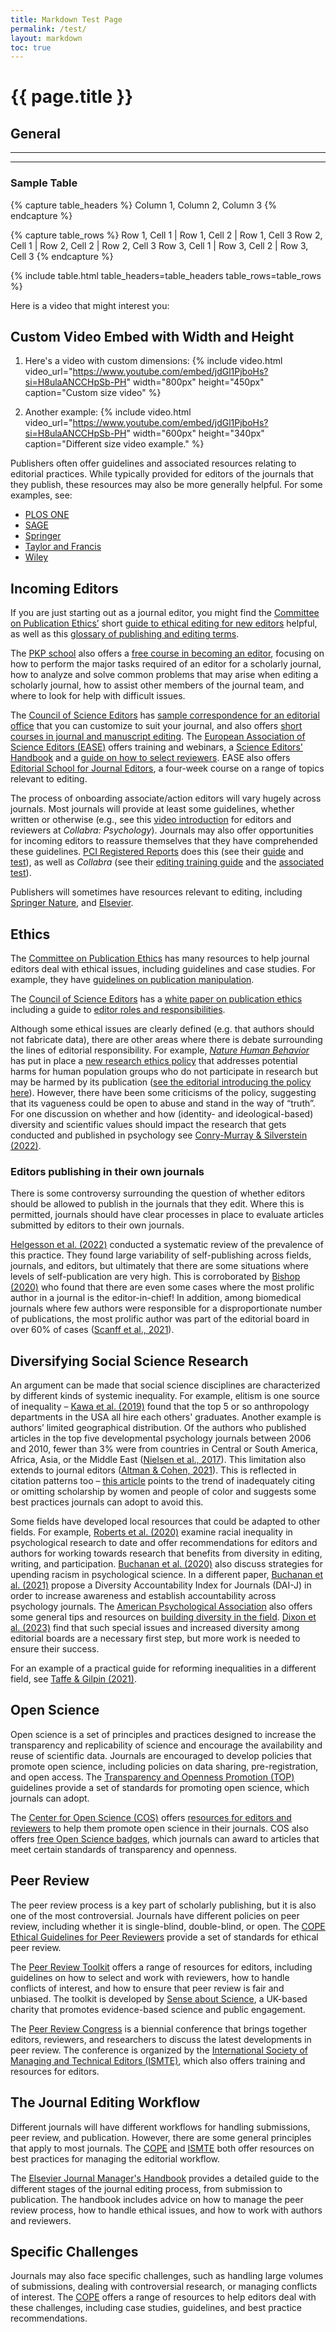 ```yaml
---
title: Markdown Test Page
permalink: /test/
layout: markdown
toc: true
---
```


# {{ page.title }}

## General

---
---

### Sample Table

{% capture table_headers %}
Column 1, Column 2, Column 3
{% endcapture %}

{% capture table_rows %}
Row 1, Cell 1 | Row 1, Cell 2 | Row 1, Cell 3
Row 2, Cell 1 | Row 2, Cell 2 | Row 2, Cell 3
Row 3, Cell 1 | Row 3, Cell 2 | Row 3, Cell 3
{% endcapture %}

{% include table.html table_headers=table_headers table_rows=table_rows %}

Here is a video that might interest you:

## Custom Video Embed with Width and Height

1. Here's a video with custom dimensions:
{% include video.html video_url="https://www.youtube.com/embed/jdGl1PjboHs?si=H8ulaANCCHpSb-PH" width="800px" height="450px" caption="Custom size video" %}

2. Another example:
{% include video.html video_url="https://www.youtube.com/embed/jdGl1PjboHs?si=H8ulaANCCHpSb-PH" width="600px" height="340px" caption="Different size video example." %}



Publishers often offer guidelines and associated resources relating to editorial practices. While typically provided for editors of the journals that they publish, these resources may also be more generally helpful. For some examples, see:

- [PLOS ONE](https://journals.plos.org/plosone/s/resources-for-editors)
- [SAGE](https://us.sagepub.com/en-us/nam/resources-journal-authors-and-editors)
- [Springer](https://www.springer.com/gp/authors-editors/editors)
- [Taylor and Francis](https://editorresources.taylorandfrancis.com/)
- [Wiley](https://authorservices.wiley.com/editors/index.html)

## Incoming Editors

If you are just starting out as a journal editor, you might find the [Committee on Publication Ethics’](https://publicationethics.org/) short [guide to ethical editing for new editors](https://publicationethics.org/resources/guidelines-new/short-guide-ethical-editing-new-editors) helpful, as well as this [glossary of publishing and editing terms](https://www.pauldudenhefer.net/glossary-of-publishing-and-editing-terms).

The [PKP school](https://pkpschool.sfu.ca/about/) also offers a [free course in becoming an editor](https://pkpschool.sfu.ca/courses/becoming-an-editor/), focusing on how to perform the major tasks required of an editor for a scholarly journal, how to analyze and solve common problems that may arise when editing a scholarly journal, how to assist other members of the journal team, and where to look for help with difficult issues.

The [Council of Science Editors](https://www.councilscienceeditors.org/) has [sample correspondence for an editorial office](https://www.councilscienceeditors.org/resource-library/editorial-policies/sample-correspondence-for-an-editorial-office/) that you can customize to suit your journal, and also offers [short courses in journal and manuscript editing](https://www.councilscienceeditors.org/resource-library/cse-short-course-descriptions/). The [European Association of Science Editors (EASE)](https://ease.org.uk/) offers training and webinars, a [Science Editors' Handbook](https://ease.org.uk/publications/science-editors-handbook/) and a [guide on how to select reviewers](https://ease.org.uk/communities/peer-review-committee/peer-review-toolkit/how-to-select-reviewers/). EASE also offers [Editorial School for Journal Editors](https://ease.org.uk/ease-events/training/editorial-school-for-journal-editors/), a four-week course on a range of topics relevant to editing.

The process of onboarding associate/action editors will vary hugely across journals. Most journals will provide at least some guidelines, whether written or otherwise (e.g., see this [video introduction](https://www.youtube.com/watch?v=3eTA2YkzqFc) for editors and reviewers at *Collabra: Psychology*). Journals may also offer opportunities for incoming editors to reassure themselves that they have comprehended these guidelines. [PCI Registered Reports](https://rr.peercommunityin.org/about/about) does this (see their [guide](https://rr.peercommunityin.org/help/guide_for_recommenders#h_177144648851613645297185) and [test](https://docs.google.com/forms/d/e/1FAIpQLSdoEQ3cfWdDmRixeq8oGUoTN-bVtcdOtriOVDveDMg3bULAeQ/viewform)), as well as *Collabra* (see their [editing training guide](https://docs.google.com/presentation/d/1zzEItmrMQpA3stKTL2X4Sl1XFCq6Qbi1uTYEwHb6-zE/edit#slide=id.g1acac551868_0_119) and the [associated test](https://docs.google.com/forms/d/e/1FAIpQLSc73GmDVYXZOHCewcm17KA_IKNHaXmgK-LT29SEeUCoQjoJXA/viewform)).

Publishers will sometimes have resources relevant to editing, including [Springer Nature](https://www.springernature.com/gp/editors/editor-courses), and [Elsevier](https://researcheracademy.elsevier.com/editor-essentials/editor-essentials).

## Ethics

The [Committee on Publication Ethics](https://publicationethics.org/) has many resources to help journal editors deal with ethical issues, including guidelines and case studies. For example, they have [guidelines on publication manipulation](https://publicationethics.org/files/Systematic_manipulation_of_the_publication_process.pdf).

The [Council of Science Editors](https://www.councilscienceeditors.org/) has a [white paper on publication ethics](https://www.councilscienceeditors.org/resource-library/editorial-policies/white-paper-on-publication-ethics/) including a guide to [editor roles and responsibilities](https://www.councilscienceeditors.org/resource-library/editorial-policies/white-paper-on-publication-ethics/2-1-editor-roles-and-responsibilities/).

Although some ethical issues are clearly defined (e.g. that authors should not fabricate data), there are other areas where there is debate surrounding the lines of editorial responsibility. For example, [*Nature Human Behavior*](https://www.nature.com/nathumbehav/) has put in place a [new research ethics policy](https://www.nature.com/nature-portfolio/editorial-policies/ethics-and-biosecurity) that addresses potential harms for human population groups who do not participate in research but may be harmed by its publication ([see the editorial introducing the policy here](https://www.nature.com/articles/s41562-022-01443-2)). However, there have been some criticisms of the policy, suggesting that its vagueness could be open to abuse and stand in the way of “truth”. For one discussion on whether and how (identity- and ideological-based) diversity and scientific values should impact the research that gets conducted and published in psychology see [Conry-Murray & Silverstein (2022)](https://doi.org/10.31234/osf.io/cskg2).

### Editors publishing in their own journals

There is some controversy surrounding the question of whether editors should be allowed to publish in the journals that they edit. Where this is permitted, journals should have clear processes in place to evaluate articles submitted by editors to their own journals.

[Helgesson et al. (2022)](https://doi.org/10.1002/leap.1449) conducted a systematic review of the prevalence of this practice. They found large variability of self-publishing across fields, journals, and editors, but ultimately that there are some situations where levels of self-publication are very high. This is corroborated by [Bishop (2020)](http://deevybee.blogspot.com/2020/08/pepiops-prolific-editors-who-publish-in.html) who found that there are even some cases where the most prolific author in a journal is the editor-in-chief! In addition, among biomedical journals where few authors were responsible for a disproportionate number of publications, the most prolific author was part of the editorial board in over 60% of cases ([Scanff et al., 2021](https://doi.org/10.1371/journal.pbio.3001525)).

## Diversifying Social Science Research

An argument can be made that social science disciplines are characterized by different kinds of systemic inequality. For example, elitism is one source of inequality – [Kawa et al. (2019)](https://doi.org/10.1111/aman.13158) found that the top 5 or so anthropology departments in the USA all hire each others' graduates. Another example is authors’ limited geographical distribution. Of the authors who published articles in the top five developmental psychology journals between 2006 and 2010, fewer than 3% were from countries in Central or South America, Africa, Asia, or the Middle East ([Nielsen et al., 2017](https://doi-org.libezproxy2.syr.edu/10.1016/j.jecp.2017.04.017)). This limitation also extends to journal editors ([Altman & Cohen, 2021](http://www.doi.org/10.31235/osf.io/4nq97)). This is reflected in citation patterns too – [this article](https://www.insidehighered.com/advice/2021/08/27/entrenched-inequity-not-appropriately-citing-scholarship-women-and-people-color) points to the trend of inadequately citing or omitting scholarship by women and people of color and suggests some best practices journals can adopt to avoid this.

Some fields have developed local resources that could be adapted to other fields. For example, [Roberts et al. (2020)](https://doi.org/10.1177/1745691620927709) examine racial inequality in psychological research to date and offer recommendations for editors and authors for working towards research that benefits from diversity in editing, writing, and participation. [Buchanan et al. (2020)](https://doi.org/10.31234/osf.io/6nk4x) also discuss strategies for upending racism in psychological science. In a different paper, [Buchanan et al. (2021)](https://doi.org/10.31234/osf.io/zp9em) propose a Diversity Accountability Index for Journals (DAI-J) in order to increase awareness and establish accountability across psychology journals. The [American Psychological Association](https://www.apa.org/) also offers some general tips and resources on [building diversity in the field](https://www.apa.org/about/apa/equity-diversity-inclusion/publications/editorial-board-members). [Dixon et al. (2023)](https://doi.org/10.31234/osf.io/5me2z) find that such special issues and increased diversity among editorial boards are a necessary first step, but more work is needed to ensure their success.

For an example of a practical guide for reforming inequalities in a different field, see [Taffe & Gilpin (2021)](https://doi.org/10.1152/ajpendo.00330.2020).

## Open Science

Open science is a set of principles and practices designed to increase the transparency and replicability of science and encourage the availability and reuse of scientific data. Journals are encouraged to develop policies that promote open science, including policies on data sharing, pre-registration, and open access. The [Transparency and Openness Promotion (TOP)](https://www.cos.io/initiatives/top-guidelines) guidelines provide a set of standards for promoting open science, which journals can adopt.

The [Center for Open Science (COS)](https://www.cos.io/) offers [resources for editors and reviewers](https://www.cos.io/editors-and-reviewers) to help them promote open science in their journals. COS also offers [free Open Science badges](https://www.cos.io/initiatives/badges), which journals can award to articles that meet certain standards of transparency and openness.

## Peer Review

The peer review process is a key part of scholarly publishing, but it is also one of the most controversial. Journals have different policies on peer review, including whether it is single-blind, double-blind, or open. The [COPE Ethical Guidelines for Peer Reviewers](https://publicationethics.org/resources/guidelines-new/cope-ethical-guidelines-peer-reviewers) provide a set of standards for ethical peer review.

The [Peer Review Toolkit](https://peerreview.ac.uk/) offers a range of resources for editors, including guidelines on how to select and work with reviewers, how to handle conflicts of interest, and how to ensure that peer review is fair and unbiased. The toolkit is developed by [Sense about Science](https://www.senseaboutscience.org/), a UK-based charity that promotes evidence-based science and public engagement.

The [Peer Review Congress](https://peerreviewcongress.org/) is a biennial conference that brings together editors, reviewers, and researchers to discuss the latest developments in peer review. The conference is organized by the [International Society of Managing and Technical Editors (ISMTE)](https://www.ismte.org/), which also offers training and resources for editors.

## The Journal Editing Workflow

Different journals will have different workflows for handling submissions, peer review, and publication. However, there are some general principles that apply to most journals. The [COPE](https://publicationethics.org/) and [ISMTE](https://www.ismte.org/) both offer resources on best practices for managing the editorial workflow.

The [Elsevier Journal Manager's Handbook](https://www.elsevier.com/editors/journal-managers-handbook) provides a detailed guide to the different stages of the journal editing process, from submission to publication. The handbook includes advice on how to manage the peer review process, how to handle ethical issues, and how to work with authors and reviewers.

## Specific Challenges

Journals may also face specific challenges, such as handling large volumes of submissions, dealing with controversial research, or managing conflicts of interest. The [COPE](https://publicationethics.org/) offers a range of resources to help editors deal with these challenges, including case studies, guidelines, and best practice recommendations.